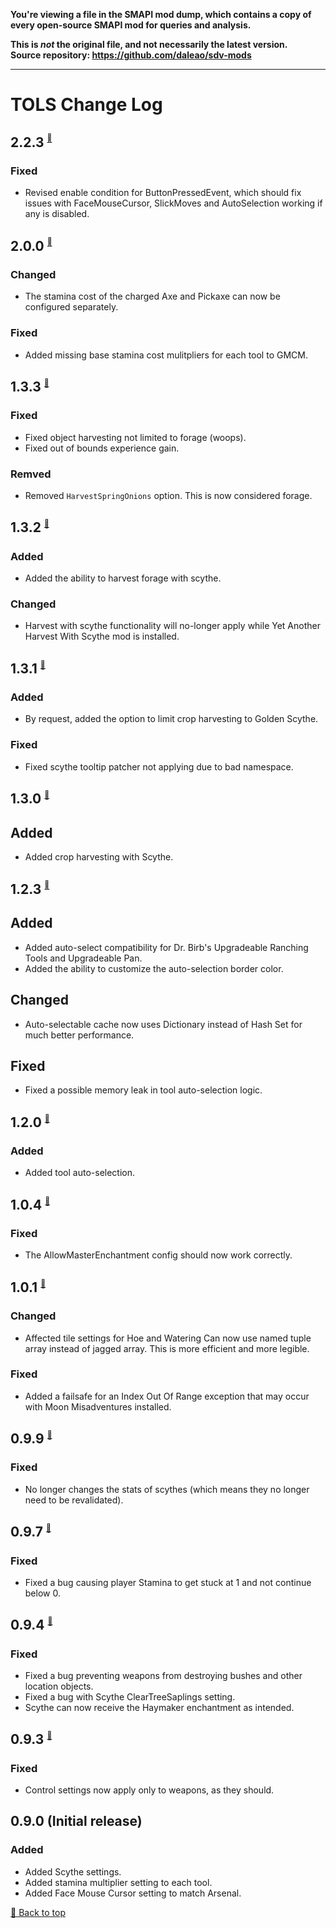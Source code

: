 **You're viewing a file in the SMAPI mod dump, which contains a copy of every open-source SMAPI mod
for queries and analysis.**

**This is _not_ the original file, and not necessarily the latest version.**  
**Source repository: https://github.com/daleao/sdv-mods**

----

# TOLS Change Log

## 2.2.3 <sup><sub><sup>[🔼](#tols-change-log)</sup></sub></sup>

### Fixed

* Revised enable condition for ButtonPressedEvent, which should fix issues with FaceMouseCursor, SlickMoves and AutoSelection working if any is disabled.

## 2.0.0 <sup><sub><sup>[🔼](#tols-change-log)</sup></sub></sup>

### Changed

* The stamina cost of the charged Axe and Pickaxe can now be configured separately.

### Fixed

* Added missing base stamina cost mulitpliers for each tool to GMCM.

## 1.3.3 <sup><sub><sup>[🔼](#tols-change-log)</sup></sub></sup>

### Fixed

* Fixed object harvesting not limited to forage (woops).
* Fixed out of bounds experience gain.

### Remved

* Removed `HarvestSpringOnions` option. This is now considered forage.

## 1.3.2 <sup><sub><sup>[🔼](#tols-change-log)</sup></sub></sup>

### Added

* Added the ability to harvest forage with scythe.

### Changed

* Harvest with scythe functionality will no-longer apply while Yet Another Harvest With Scythe mod is installed.

## 1.3.1 <sup><sub><sup>[🔼](#tols-change-log)</sup></sub></sup>

### Added

* By request, added the option to limit crop harvesting to Golden Scythe.

### Fixed

* Fixed scythe tooltip patcher not applying due to bad namespace.

## 1.3.0 <sup><sub><sup>[🔼](#tols-change-log)</sup></sub></sup>

## Added

* Added crop harvesting with Scythe.

## 1.2.3 <sup><sub><sup>[🔼](#tols-change-log)</sup></sub></sup>

## Added

* Added auto-select compatibility for Dr. Birb's Upgradeable Ranching Tools and Upgradeable Pan.
* Added the ability to customize the auto-selection border color.

## Changed

* Auto-selectable cache now uses Dictionary instead of Hash Set for much better performance.

## Fixed

* Fixed a possible memory leak in tool auto-selection logic.

## 1.2.0 <sup><sub><sup>[🔼](#tols-change-log)</sup></sub></sup>

### Added

* Added tool auto-selection.

## 1.0.4 <sup><sub><sup>[🔼](#tols-change-log)</sup></sub></sup>

### Fixed

* The AllowMasterEnchantment config should now work correctly.

## 1.0.1 <sup><sub><sup>[🔼](#tols-change-log)</sup></sub></sup>

### Changed

* Affected tile settings for Hoe and Watering Can now use named tuple array instead of jagged array. This is more efficient and more legible.

### Fixed

* Added a failsafe for an Index Out Of Range exception that may occur with Moon Misadventures installed.

## 0.9.9 <sup><sub><sup>[🔼](#tols-change-log)</sup></sub></sup>

### Fixed

* No longer changes the stats of scythes (which means they no longer need to be revalidated).

## 0.9.7 <sup><sub><sup>[🔼](#tols-change-log)</sup></sub></sup>

### Fixed

* Fixed a bug causing player Stamina to get stuck at 1 and not continue below 0.

## 0.9.4 <sup><sub><sup>[🔼](#tols-change-log)</sup></sub></sup>

### Fixed

* Fixed a bug preventing weapons from destroying bushes and other location objects.
* Fixed a bug with Scythe ClearTreeSaplings setting.
* Scythe can now receive the Haymaker enchantment as intended.

## 0.9.3 <sup><sub><sup>[🔼](#tols-change-log)</sup></sub></sup>

### Fixed

* Control settings now apply only to weapons, as they should.

## 0.9.0 (Initial release)

### Added

* Added Scythe settings.
* Added stamina multiplier setting to each tool.
* Added Face Mouse Cursor setting to match Arsenal.

[🔼 Back to top](#tols-change-log)